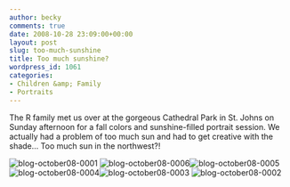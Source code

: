 ```yaml
---
author: becky
comments: true
date: 2008-10-28 23:09:00+00:00
layout: post
slug: too-much-sunshine
title: Too much sunshine?
wordpress_id: 1061
categories:
- Children &amp; Family
- Portraits
---
```


The R family met us over at the gorgeous Cathedral Park in St. Johns on Sunday afternoon for a fall colors and sunshine-filled portrait session. We actually had a problem of too much sun and had to get creative with the shade… Too much sun in the northwest?!


![blog-october08-0001](http://beta.beckyjenson.com/wp-content/uploads/2008/10/blog-october08-0001.jpg) ![blog-october08-0006](http://beta.beckyjenson.com/wp-content/uploads/2008/10/blog-october08-0006.jpg)![blog-october08-0005](http://beta.beckyjenson.com/wp-content/uploads/2008/10/blog-october08-0005.jpg) ![blog-october08-0004](http://beta.beckyjenson.com/wp-content/uploads/2008/10/blog-october08-0004.jpg)![blog-october08-0003](http://beta.beckyjenson.com/wp-content/uploads/2008/10/blog-october08-0003.jpg) ![blog-october08-0002](http://beta.beckyjenson.com/wp-content/uploads/2008/10/blog-october08-0002.jpg)
